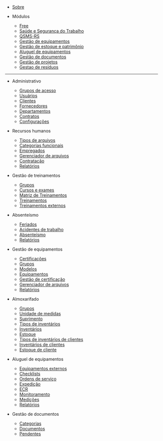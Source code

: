 - [Sobre](?id=sobre)

- Módulos

    - [Free](packs/free.md)
    - [Saúde e Segurança do Trabalho](packs/occupational_health_and_safety.md)
    - [QSMS-RS](packs/qsms-rs.md)
    - [Gestão de equipamentos](packs/equipment-management.md)
    - [Gestão de estoque e patrimônio](packs/inventory-and-asset-management.md)
    - [Aluguel de equipamentos](packs/rental.md)
    - [Gestão de documentos](packs/documents-management.md)
    - [Gestão de projetos](packs/project-management.md)
    - [Gestao de resíduos](packs/waste_management.md)

---

- Administrativo

    - [Grupos de acesso](modules/administrative/access-groups.md)
    - [Usuários](modules/administrative/users.md)
    - [Clientes](modules/administrative/customers.md)
    - [Fornecedores](modules/administrative/vendors.md)
    - [Departamentos](modules/administrative/departments.md)
    - [Contratos](modules/administrative/contracts.md)
    - [Configurações](modules/administrative/settings.md)

- Recursos humanos

    - [Tipos de arquivos](modules/human-resources/file-types)
    - [Categorias funcionais](modules/human-resources/roles)
    - [Empregados](modules/human-resources/employees)
    - [Gerenciador de arquivos](modules/human-resources/file-manager)
    - [Contratação](modules/human-resources/hirings)
    - [Relatórios](modules/human-resources/reports)

- Gestão de treinamentos

    - [Grupos](modules/training-management/groups.md)
    - [Cursos e exames](modules/training-management/courses.md)
    - [Matriz de Treinamentos](modules/training-management/training-matrix.md)
    - [Treinamentos](modules/training-management/trainings.md)
    - [Treinamentos externos](modules/training-management/external-training.md)

- Absenteísmo

    - [Feriados](modules/qhsa/holidays.md)
    - [Acidentes de trabalho](modules/qhsa/work-accidents.md)
    - [Absenteísmo](modules/qhsa/absenteeism.md)
    - [Relatórios](modules/qhsa/reports.md)

- Gestão de equipamentos
    - [Certificações](modules/equipment-management/certifications.md)
    - [Grupos](modules/equipment-management/groups.md)
    - [Modelos](modules/equipment-management/models.md)
    - [Equipamentos](modules/equipment-management/equipments.md)
    - [Gestão de certificação](modules/equipment-management/certification-management.md)
    - [Gerenciador de arquivos](modules/equipment-management/file-manager)
    - [Relatórios](modules/equipment-management/reports.md)

- Almoxarifado
    - [Grupos](modules/warehouse/groups.md)
    - [Unidade de medidas](modules/warehouse/measurement-units.md)
    - [Suprimento](modules/warehouse/supplies.md)
    - [Tipos de inventários](modules/warehouse/inventory-types.md)
    - [Inventários](modules/warehouse/inventory.md)
    - [Estoque](modules/warehouse/stock.md)
    - [Tipos de inventários de clientes](modules/warehouse/customer-inventory-types.md)
    - [Inventários de clientes](modules/warehouse/customer-inventory.md)
    - [Estoque de cliente](modules/warehouse/customer-stock)

- Aluguel de equipamentos
    - [Equipamentos externos](modules/rental/external-equipments.md)
    - [Checklists](modules/rental/checklist.md)
    - [Ordens de serviço](modules/rental/service-orders.md)
    - [Expedição](modules/rental/expeditions.md)
    - [ECR](modules/rental/ecr.md)
    - [Monitoramento](modules/rental/monitoring.md)
    - [Medições](modules/rental/measurements.md)
    - [Relatórios](modules/rental/reports.md)

- Gestão de documentos
    - [Categorias](modules/equipment-management/categories.md)
    - [Documentos](modules/equipment-management/files.md)
    - [Pendentes](modules/equipment-management/pendings.md)
